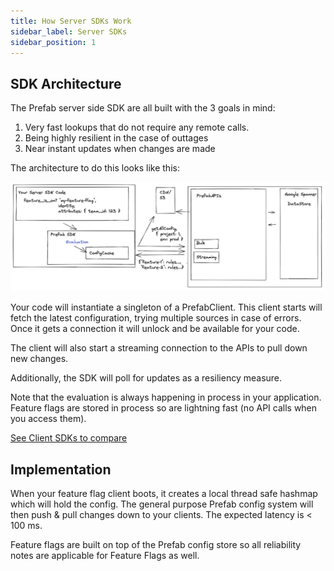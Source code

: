 ```yaml
---
title: How Server SDKs Work
sidebar_label: Server SDKs
sidebar_position: 1
---
```


## SDK Architecture

The Prefab server side SDK are all built with the 3 goals in mind: 
1. Very fast lookups that do not require any remote calls. 
2. Being highly resilient in the case of outtages
3. Near instant updates when changes are made

The architecture to do this looks like this:

![image](/img/docs/server-sdks/server-sdks.png)

Your code will instantiate a singleton of a PrefabClient. This client starts will fetch the latest configuration, trying 
multiple sources in case of errors. Once it gets a connection it will unlock and be available for your code. 

The client will also start a streaming connection to the APIs to pull down new changes. 

Additionally, the SDK will poll for updates as a resiliency measure.

Note that the evaluation is always happening in process in your application. 
Feature flags are stored in process so are lightning fast (no API calls when you access them).

[See Client SDKs to compare](/docs/explanations/client-sdks.md)

## Implementation

When your feature flag client boots, it creates a local thread safe hashmap which will hold the config. 
The general purpose Prefab config system will then push & pull changes down to your clients.
The expected latency is < 100 ms.

Feature flags are built on top of the Prefab config store so all reliability notes are applicable for Feature Flags as well.
